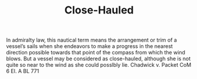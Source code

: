 ---
title: Close-Hauled
letter: C
permalink: "/definitions/bld-close-hauled.html"
body: In admiralty law, this nautical term means the arrangement or trim of a vessel’s
  sails when she endeavors to make a progress in the nearest direction possible towards
  that point of the compass from which the wind blows. But a vessel may be considered
  as close-hauled, although she is not quite so near to the wind as she could posslbly
  lie. Chadwick v. Packet CoM 6 El. A BL 771
published_at: '2018-07-07'
source: Black's Law Dictionary 2nd Ed (1910)
layout: post
---